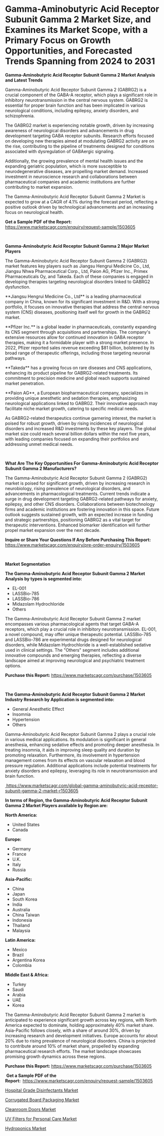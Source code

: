 <p><h1>Gamma-Aminobutyric Acid Receptor Subunit Gamma 2 Market Size, and Examines its Market Scope, with a Primary Focus on Growth Opportunities, and Forecasted Trends Spanning from 2024 to 2031</h1></p><p><strong>Gamma-Aminobutyric Acid Receptor Subunit Gamma 2 Market Analysis and Latest Trends</strong></p>
<p><p>Gamma-Aminobutyric Acid Receptor Subunit Gamma 2 (GABRG2) is a crucial component of the GABA-A receptor, which plays a significant role in inhibitory neurotransmission in the central nervous system. GABRG2 is essential for proper brain function and has been implicated in various neurological conditions, including epilepsy, anxiety disorders, and schizophrenia. </p><p>The GABRG2 market is experiencing notable growth, driven by increasing awareness of neurological disorders and advancements in drug development targeting GABA receptor subunits. Research efforts focused on developing new therapies aimed at modulating GABRG2 activity are on the rise, contributing to the pipeline of treatments designed for conditions associated with dysregulation of GABAergic signaling.</p><p>Additionally, the growing prevalence of mental health issues and the expanding geriatric population, which is more susceptible to neurodegenerative diseases, are propelling market demand. Increased investment in neuroscience research and collaborations between pharmaceutical companies and academic institutions are further contributing to market expansion. </p><p>The Gamma-Aminobutyric Acid Receptor Subunit Gamma 2 Market is expected to grow at a CAGR of 4.1% during the forecast period, reflecting a positive outlook driven by technological advancements and an increasing focus on neurological health.</p></p>
<p><strong>Get a Sample PDF of the Report:&nbsp;</strong> <a href="https://www.marketscagr.com/enquiry/request-sample/1503605?utm_campaign=1177&utm_medium=2&utm_source=Github&utm_content=ia&utm_term=27092024&utm_id=gamma-aminobutyric-acid-receptor-subunit-gamma-2">https://www.marketscagr.com/enquiry/request-sample/1503605</a></p>
<p>&nbsp;</p>
<p><strong>Gamma-Aminobutyric Acid Receptor Subunit Gamma 2 Major Market Players</strong></p>
<p><p>The Gamma-Aminobutyric Acid Receptor Subunit Gamma 2 (GABRG2) market features key players such as Jiangsu Hengrui Medicine Co., Ltd, Jiangsu Nhwa Pharmaceutical Corp., Ltd, Paion AG, Pfizer Inc., Primex Pharmaceuticals Oy, and Takeda. Each of these companies is engaged in developing therapies targeting neurological disorders linked to GABRG2 dysfunction.</p><p>**Jiangsu Hengrui Medicine Co., Ltd** is a leading pharmaceutical company in China, known for its significant investment in R&D. With a strong portfolio, it focuses on innovative therapies that address the central nervous system (CNS) diseases, positioning itself well for growth in the GABRG2 market.</p><p>**Pfizer Inc.** is a global leader in pharmaceuticals, constantly expanding its CNS segment through acquisitions and partnerships. The company's extensive resources allow for continued innovation in GABA receptor therapies, making it a formidable player with a strong market presence. In 2022, Pfizer reported sales revenue exceeding $81 billion, bolstered by its broad range of therapeutic offerings, including those targeting neuronal pathways.</p><p>**Takeda** has a growing focus on rare diseases and CNS applications, enhancing its product pipeline for GABRG2-related treatments. Its commitment to precision medicine and global reach supports sustained market penetration.</p><p>**Paion AG**, a European biopharmaceutical company, specializes in providing unique anesthetic and sedation therapies, emphasizing neurological applications linked to GABRG2. Their innovative approach may facilitate niche market growth, catering to specific medical needs.</p><p>As GABRG2-related therapeutics continue garnering interest, the market is poised for robust growth, driven by rising incidences of neurological disorders and increased R&D investments by these key players. The global market size could reach several billion dollars within the next five years, with leading companies focused on expanding their portfolios and addressing unmet medical needs.</p></p>
<p>&nbsp;</p>
<p><strong>What Are The Key Opportunities For Gamma-Aminobutyric Acid Receptor Subunit Gamma 2 Manufacturers?</strong></p>
<p><p>The Gamma-Aminobutyric Acid Receptor Subunit Gamma 2 (GABRG2) market is poised for significant growth, driven by increasing research in neurobiology, rising prevalence of neurological disorders, and advancements in pharmacological treatments. Current trends indicate a surge in drug development targeting GABRG2-related pathways for anxiety, epilepsy, and other CNS disorders. Collaborations between biotechnology firms and academic institutions are fostering innovation in this space. Future outlook suggests sustained growth, with an expected increase in funding and strategic partnerships, positioning GABRG2 as a vital target for therapeutic interventions. Enhanced biomarker identification will further propel market expansion over the next decade.</p></p>
<p><strong>Inquire or Share Your Questions If Any Before Purchasing This Report:</strong> <a href="https://www.marketscagr.com/enquiry/pre-order-enquiry/1503605?utm_campaign=1177&utm_medium=2&utm_source=Github&utm_content=ia&utm_term=27092024&utm_id=gamma-aminobutyric-acid-receptor-subunit-gamma-2">https://www.marketscagr.com/enquiry/pre-order-enquiry/1503605</a></p>
<p>&nbsp;</p>
<p><strong>Market Segmentation</strong></p>
<p><strong>The Gamma-Aminobutyric Acid Receptor Subunit Gamma 2 Market Analysis by types is segmented into:</strong></p>
<p><ul><li>EL-001</li><li>LASSBio-785</li><li>LASSBio-786</li><li>Midazolam Hydrochloride</li><li>Others</li></ul></p>
<p><p>The Gamma-Aminobutyric Acid Receptor Subunit Gamma 2 market encompasses various pharmacological agents that target GABA-A receptors, which play a crucial role in inhibitory neurotransmission. EL-001, a novel compound, may offer unique therapeutic potential. LASSBio-785 and LASSBio-786 are experimental drugs designed for neurological disorders, while Midazolam Hydrochloride is a well-established sedative used in clinical settings. The "Others" segment includes additional innovative compounds and emerging therapies, reflecting a diverse landscape aimed at improving neurological and psychiatric treatment options.</p></p>
<p><strong>Purchase this Report:&nbsp;</strong><a href="https://www.marketscagr.com/purchase/1503605?utm_campaign=1177&utm_medium=2&utm_source=Github&utm_content=ia&utm_term=27092024&utm_id=gamma-aminobutyric-acid-receptor-subunit-gamma-2">https://www.marketscagr.com/purchase/1503605</a></p>
<p>&nbsp;</p>
<p><strong>The Gamma-Aminobutyric Acid Receptor Subunit Gamma 2 Market Industry Research by Application is segmented into:</strong></p>
<p><ul><li>General Anesthetic Effect</li><li>Insomnia</li><li>Hypertension</li><li>Others</li></ul></p>
<p><p>Gamma-Aminobutyric Acid Receptor Subunit Gamma 2 plays a crucial role in various medical applications. Its modulation is significant in general anesthesia, enhancing sedative effects and promoting deeper anesthesia. In treating insomnia, it aids in improving sleep quality and duration by promoting relaxation. Furthermore, its involvement in hypertension management comes from its effects on vascular relaxation and blood pressure regulation. Additional applications include potential treatments for anxiety disorders and epilepsy, leveraging its role in neurotransmission and brain function.</p></p>
<p><a href="https://www.marketscagr.com/global-gamma-aminobutyric-acid-receptor-subunit-gamma-2-market-r1503605?utm_campaign=1177&utm_medium=2&utm_source=Github&utm_content=ia&utm_term=27092024&utm_id=gamma-aminobutyric-acid-receptor-subunit-gamma-2">&nbsp;https://www.marketscagr.com/global-gamma-aminobutyric-acid-receptor-subunit-gamma-2-market-r1503605</a></p>
<p><strong>In terms of Region, the Gamma-Aminobutyric Acid Receptor Subunit Gamma 2 Market Players available by Region are:</strong></p>
<p>
    <p> <strong> North America: </strong>
        <ul>
            <li>United States</li>
            <li>Canada</li>
        </ul>
        </p> 
    <p> <strong> Europe: </strong>
        <ul>
            <li>Germany</li>
            <li>France</li>
            <li>U.K.</li>
            <li>Italy</li>
            <li>Russia</li>
        </ul>
        </p> 
    <p> <strong> Asia-Pacific: </strong>
        <ul>
            <li>China</li>
            <li>Japan</li>
            <li>South Korea</li>
            <li>India</li>
            <li>Australia</li>
            <li>China Taiwan</li>
            <li>Indonesia</li>
            <li>Thailand</li>
            <li>Malaysia</li>
        </ul>
        </p> 
    <p> <strong> Latin America: </strong>
        <ul>
            <li>Mexico</li>
            <li>Brazil</li>
            <li>Argentina Korea</li>
            <li>Colombia</li>
        </ul>
        </p> 
    <p> <strong> Middle East & Africa: </strong>
        <ul>
            <li>Turkey</li>
            <li>Saudi</li>
            <li>Arabia</li>
            <li>UAE</li>
            <li>Korea</li>
        </ul>
    </p>
    </p>
<p><p>The Gamma-Aminobutyric Acid Receptor Subunit Gamma 2 market is anticipated to experience significant growth across key regions, with North America expected to dominate, holding approximately 40% market share. Asia-Pacific follows closely, with a share of around 30%, driven by increasing research and development initiatives. Europe accounts for about 20% due to rising prevalence of neurological disorders. China is projected to contribute around 10% of market share, propelled by expanding pharmaceutical research efforts. The market landscape showcases promising growth dynamics across these regions.</p></p>
<p><strong>Purchase this Report: </strong><a href="https://www.marketscagr.com/purchase/1503605?utm_campaign=1177&utm_medium=2&utm_source=Github&utm_content=ia&utm_term=27092024&utm_id=gamma-aminobutyric-acid-receptor-subunit-gamma-2">https://www.marketscagr.com/purchase/1503605</a></p>
<p>&nbsp;<strong>Get a Sample PDF of the Report:&nbsp;&nbsp;</strong><a href="https://www.marketscagr.com/enquiry/request-sample/1503605?utm_campaign=1177&utm_medium=2&utm_source=Github&utm_content=ia&utm_term=27092024&utm_id=gamma-aminobutyric-acid-receptor-subunit-gamma-2">https://www.marketscagr.com/enquiry/request-sample/1503605</a></p>
<p><strong></strong></p>
<p><p><a href="https://issuu.com/reportprime-2/docs/hospital-grade-disinfectants-market_88162c280512e4?utm_campaign=1177&utm_medium=2&utm_source=Github&utm_content=ia&utm_term=27092024&utm_id=gamma-aminobutyric-acid-receptor-subunit-gamma-2">Hospital Grade Disinfectants Market</a></p><p><a href="https://www.linkedin.com/pulse/mapping-corrugated-board-packaging-market-trends-challenges-bjajf?trackingId=4NVuHKAySlCgTz%2F%2BaVzKMA%3D%3D&utm_campaign=1177&utm_medium=2&utm_source=Github&utm_content=ia&utm_term=27092024&utm_id=gamma-aminobutyric-acid-receptor-subunit-gamma-2">Corrugated Board Packaging Market</a></p><p><a href="https://www.linkedin.com/pulse/exploring-cleanroom-doors-market-dynamics-revenue-analysis-growth-yt5zf?trackingId=fE%2FI%2FPrUS4KhGiw2qbo2FQ%3D%3D&utm_campaign=1177&utm_medium=2&utm_source=Github&utm_content=ia&utm_term=27092024&utm_id=gamma-aminobutyric-acid-receptor-subunit-gamma-2">Cleanroom Doors Market</a></p><p><a href="https://issuu.com/reportprime-2/docs/uv-filters-for-personal-care-market_0fbdbb4b8da6dd?utm_campaign=1177&utm_medium=2&utm_source=Github&utm_content=ia&utm_term=27092024&utm_id=gamma-aminobutyric-acid-receptor-subunit-gamma-2">UV Filters for Personal Care Market</a></p><p><a href="https://www.linkedin.com/pulse/hydroponics-market-trends-focusing-insight-forecast-analysis-4g77c?utm_campaign=1177&utm_medium=2&utm_source=Github&utm_content=ia&utm_term=27092024&utm_id=gamma-aminobutyric-acid-receptor-subunit-gamma-2">Hydroponics Market</a></p></p>